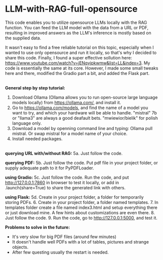 # LLM-with-RAG-full-opensource

This code enables you to utilize opensource LLMs locally with the RAG function. You can feed the LLM model with the data from a URL or PDF, resulting in improved answers as the LLM's inference is mostly based on the supplied data.

It wasn't easy to find a free reliable tutorial on this topic, especially when I wanted to use only opensource and run it locally, so that's why I decided to share this code. Finally, I found a super effective sollution here: https://www.youtube.com/watch?v=jENqvjpkwmw&list=LL&index=3. My code is essentially the same at its core. However, I made some small tweaks here and there, modified the Gradio part a bit, and added the Flask part. 
<br><br>

**General step by step tutorial:**
1. Download Ollama (Ollama allows you to run open-source large language models locally) from https://ollama.com/, and install it.
2. Go to https://ollama.com/models, and find the name of a model you want to try, and which your hardware will be able to handle. "mistral" 7b or "llama3" are always a good deafault bets. "mwiewior/bielik" for polish language only.
3. Download a model by openning command line and typing: Ollama pull mistral. Or swap mistral for a model name of your choice.
4. Install needed packages.
<br><br>

**querying URL with/without RAG:**
5a. Just follow the code.

**querying PDF:**
5b. Just follow the code. Put pdf file in your project folder, or supply adequate path to it for PyPDFLoader.

**using Gradio:**
5c. Just follow the code. Run the code, and put http://127.0.0.1:7860 in browser to test it locally, or add in .launch(share=True) to share the generated link with others.

**using Flask:**
5d. Create in your project folder, a folder for temporarily storing PDFs.
6. Create in your project folder, a folder named templates.
7. In templates folder create a file named index3.html and setup everything there or just download mine. A few hints about customizations are even there.
8. Just follow the code.
9. Run the code, go to http://127.0.0.1:5000, and test it.

**Problems to solve in the future:**
 - It's very slow for big PDF files (around few minutes)
 - It doesn't handle well PDFs with a lot of tables, pictures and strange objects.
 - After few questing usually the restart is needed.

